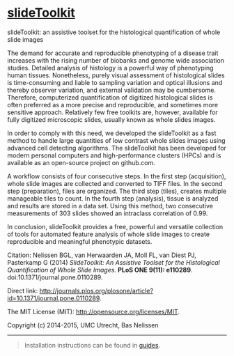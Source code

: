 [slideToolkit](http://bglnelissen.github.io/slideToolkit)
============

slideToolkit: an assistive toolset for the histological quantification of whole slide images

The demand for accurate and reproducible phenotyping of a disease trait increases with the rising number of biobanks and genome wide association studies. Detailed analysis of histology is a powerful way of phenotyping human tissues. Nonetheless, purely visual assessment of histological slides is time-consuming and liable to sampling variation and optical illusions and thereby observer variation, and external validation may be cumbersome. Therefore, computerized quantification of digitized histological slides is often preferred as a more precise and reproducible, and sometimes more sensitive approach. Relatively few free toolkits are, however, available for fully digitized microscopic slides, usually known as whole slides images.

In order to comply with this need, we developed the slideToolkit as a fast method to handle large quantities of low contrast whole slides images using advanced cell detecting algorithms. The slideToolkit has been developed for modern personal computers and high-performance clusters (HPCs) and is available as an open-source project on github.com.

A workflow consists of four consecutive steps. In the first step (acquisition), whole slide images are collected and converted to TIFF files. In the second step (preparation), files are organized. The third step (tiles), creates multiple manageable tiles to count. In the fourth step (analysis), tissue is analyzed and results are stored in a data set. Using this method, two consecutive measurements of 303 slides showed an intraclass correlation of 0.99.

In conclusion, slideToolkit provides a free, powerful and versatile collection of tools for automated feature analysis of whole slide images to create reproducible and meaningful phenotypic datasets.

Citation: Nelissen BGL, van Herwaarden JA, Moll FL, van Diest PJ, Pasterkamp G (2014) <i>SlideToolkit: An Assistive Toolset for the Histological Quantification of Whole Slide Images.</i> <b>PLoS ONE 9(11): e110289</b>. doi:10.1371/journal.pone.0110289. 

Direct link: http://journals.plos.org/plosone/article?id=10.1371/journal.pone.0110289.

The MIT License (MIT): <http://opensource.org/licenses/MIT>.

Copyright (c) 2014-2015, UMC Utrecht, Bas Nelissen

-----------------------------------------------
> Installation instructions can be found in [guides](guides).
